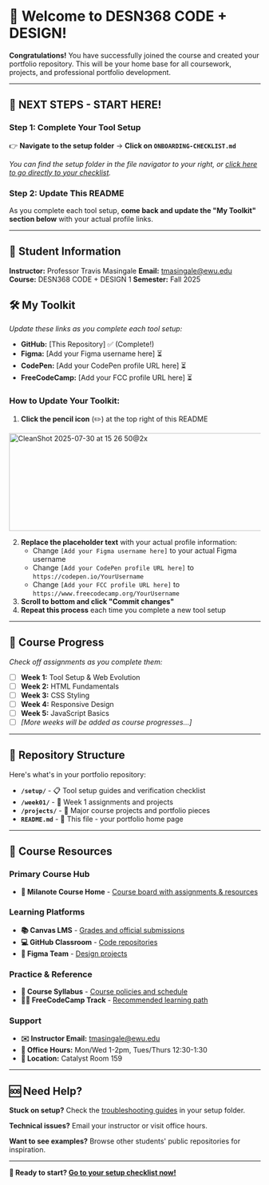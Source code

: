 # 🎉 Welcome to DESN368 CODE + DESIGN!

**Congratulations!** You have successfully joined the course and created your portfolio repository. This will be your home base for all coursework, projects, and professional portfolio development.

---

## 🚀 **NEXT STEPS - START HERE!**

### **Step 1: Complete Your Tool Setup**
👉 **Navigate to the setup folder** → **Click on `ONBOARDING-CHECKLIST.md`**

*You can find the setup folder in the file navigator to your right, or [click here to go directly to your checklist](setup/ONBOARDING-CHECKLIST.md).*

### **Step 2: Update This README**
As you complete each tool setup, **come back and update the "My Toolkit" section below** with your actual profile links.

---

## 👤 **Student Information**
**Instructor:** Professor Travis Masingale
**Email:** tmasingale@ewu.edu  
**Course:** DESN368 CODE + DESIGN 1 
**Semester:** Fall 2025  


## 🛠️ **My Toolkit**
*Update these links as you complete each tool setup:*

- **GitHub:** [This Repository] ✅ (Complete!)
- **Figma:** [Add your Figma username here] ⏳
- **CodePen:** [Add your CodePen profile URL here] ⏳  
- **FreeCodeCamp:** [Add your FCC profile URL here] ⏳

### **How to Update Your Toolkit:**
1. **Click the pencil icon** (✏️) at the top right of this README
<img width="686" height="196" alt="CleanShot 2025-07-30 at 15 26 50@2x" src="https://github.com/user-attachments/assets/65fd7801-7eb7-4991-9c3a-aecbc77cf1ae" />

2. **Replace the placeholder text** with your actual profile information:
   - Change `[Add your Figma username here]` to your actual Figma username
   - Change `[Add your CodePen profile URL here]` to `https://codepen.io/YourUsername`
   - Change `[Add your FCC profile URL here]` to `https://www.freecodecamp.org/YourUsername`
3. **Scroll to bottom and click "Commit changes"**
4. **Repeat this process** each time you complete a new tool setup

---

## 🎯 **Course Progress**
*Check off assignments as you complete them:*

- [ ] **Week 1:** Tool Setup & Web Evolution
- [ ] **Week 2:** HTML Fundamentals  
- [ ] **Week 3:** CSS Styling
- [ ] **Week 4:** Responsive Design
- [ ] **Week 5:** JavaScript Basics
- [ ] *[More weeks will be added as course progresses...]*

---

## 📁 **Repository Structure**
Here's what's in your portfolio repository:

- **`/setup/`** - 📋 Tool setup guides and verification checklist
- **`/week01/`** - 📝 Week 1 assignments and projects
- **`/projects/`** - 🎨 Major course projects and portfolio pieces
- **`README.md`** - 📖 This file - your portfolio home page

---

## 🔗 **Course Resources**

### **Primary Course Hub**
- **📌 Milanote Course Home** - [Course board with assignments & resources](https://app.milanote.com/your-course-board-id)

### **Learning Platforms** 
- **📚 Canvas LMS** - [Grades and official submissions](https://canvas.ewu.edu)
- **💻 GitHub Classroom** - [Code repositories](https://classroom.github.com/classrooms/your-classroom)
- **🎨 Figma Team** - [Design projects](https://www.figma.com/files/team/1487582992593000920/)

### **Practice & Reference**
- **📖 Course Syllabus** - [Course policies and schedule](https://your-syllabus-link)
- **🏃‍♂️ FreeCodeCamp Track** - [Recommended learning path](https://www.freecodecamp.org/learn/responsive-web-design/)

### **Support**
- **✉️ Instructor Email:** [tmasingale@ewu.edu](mailto:tmasingale@ewu.edu)
- **🏢 Office Hours:** Mon/Wed 1-2pm, Tues/Thurs 12:30-1:30
- **📍 Location:** Catalyst Room 159

---

## 🆘 **Need Help?**

**Stuck on setup?** Check the [troubleshooting guides](setup/) in your setup folder.

**Technical issues?** Email your instructor or visit office hours.

**Want to see examples?** Browse other students' public repositories for inspiration.

---

**🎯 Ready to start? [Go to your setup checklist now!](setup/ONBOARDING-CHECKLIST.md)**
